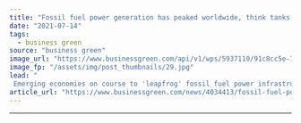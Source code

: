 ```yaml
---
title: "Fossil fuel power generation has peaked worldwide, think tanks claim"
date: "2021-07-14"
tags: 
  - business green
source: "business green"
image_url: "https://www.businessgreen.com/api/v1/wps/5937110/91c8cc5e-7eeb-4bf3-a68a-040b747a362c/4/coal-power-plant-china-185x114.jpg"
image_fp: "/assets/img/post_thumbnails/29.jpg"
lead: "
 Emerging economies on course to 'leapfrog' fossil fuel power infrastructure and move straight to renewables-dominated grids, according to new analysis from Carbon Tracker and India's CEEW ..."
article_url: "https://www.businessgreen.com/news/4034413/fossil-fuel-power-generation-peaked-worldwide-tanks-claim"
---
```


---
